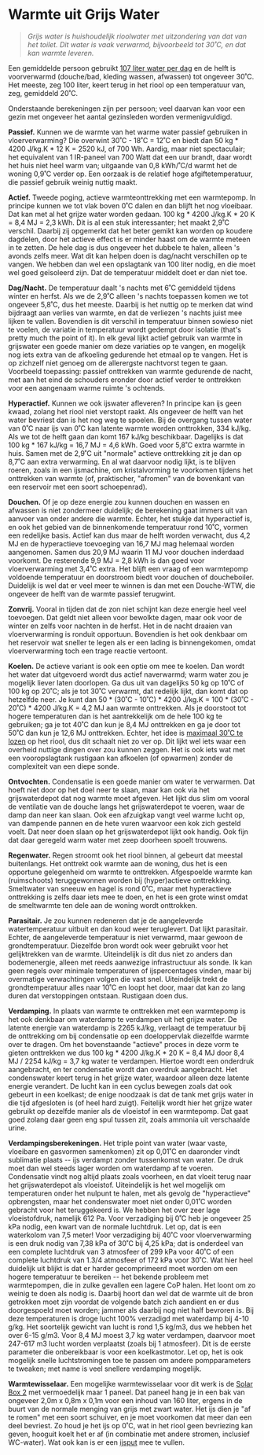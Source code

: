 # Warmte uit Grijs Water

> *Grijs water is huishoudelijk rioolwater met uitzondering van dat van het toilet.
> Dit water is vaak verwarmd, bijvoorbeeld tot 30˚C, en dat kan warmte leveren.*

Een gemiddelde persoon gebruikt
[107 liter water per dag](https://www.waternet.nl/service-en-contact/drinkwater/gemiddeld-waterverbruik/)
en de helft is voorverwarmd (douche/bad, kleding wassen, afwassen) tot ongeveer 30˚C.
Het meeste, zeg 100 liter, keert terug in het riool op een temperatuur van, zeg,
gemiddeld 20˚C.

Onderstaande berekeningen zijn per persoon; veel daarvan kan voor een gezin met
ongeveer het aantal gezinsleden worden vermenigvuldigd.

**Passief.**
Kunnen we de warmte van het warme water passief gebruiken in vloerverwarming?
Die overwint 30˚C - 18˚C = 12˚C en biedt dan 50 kg * 4200 J/kg.K * 12 K = 2520 kJ,
of 700 Wh.  Aardig, maar niet spectaculair; het equivalent van 1 IR-paneel van
700 Watt dat een uur brandt, daar wordt het huis niet heel warm van; uitgaande van
0,8 kWh/˚C/d warmt het de woning 0,9˚C verder op. Een oorzaak is de relatief hoge
afgiftetemperatuur, die passief gebruik weinig nuttig maakt.

**Actief.**
Tweede poging, actieve warmteonttrekking met een warmtepomp.  In principe kunnen
we tot vlak boven 0˚C dalen en dan blijft het nog vloeibaar.  Dat kan met al het
grijze water worden gedaan.  100 kg * 4200 J/kg.K * 20 K = 8,4 MJ = 2,3 kWh.
Dit is al een stuk interessanter; het maakt 2,9˚C verschil.  Daarbij zij opgemerkt
dat het beter gemikt kan worden op koudere dagdelen, door het actieve effect is er
minder haast om de warmte meteen in te zetten.  De hele dag is dus ongeveer het
dubbele te halen, alleen 's avonds zelfs meer.  Wat dit kan helpen doen is dag/nacht
verschillen op te vangen.  We hebben dan wel een opslagtank van 100 liter nodig, en
die moet wel goed geïsoleerd zijn.  Dat de temperatuur middelt doet er dan niet toe.

**Dag/Nacht.**
De temperatuur daalt 's nachts met 6˚C gemiddeld tijdens winter en herfst.
Als we de 2,9˚C alleen 's nachts toepassen komen we tot ongeveer 5,8˚C, dus
het meeste.  Daarbij is het nuttig op te merken dat wind bijdraagt aan verlies
van warmte, en dat de verliezen 's nachts juist mee lijken te vallen.
Bovendien is dit verschil in temperatuur binnen sowieso niet te voelen, de
variatie in temperatuur wordt gedempt door isolatie (that's pretty much the
point of it).  In elk geval lijkt actief gebruik van warmte in grijswater een
goede manier om deze variaties op te vangen, en mogelijk nog iets extra van de
afkoeling gedurende het etmaal op te vangen.  Het is op zichzelf niet genoeg
om de allerergste nachtvorst tegen te gaan.  Voorbeeld toepassing: passief
onttrekken van warmte gedurende de nacht, met aan het eind de schouders eronder
door actief verder te onttrekken voor een aangenaam warme ruimte 's ochtends.

**Hyperactief.**
Kunnen we ook ijswater afleveren?  In principe kan ijs geen kwaad, zolang het riool
niet verstopt raakt.  Als ongeveer de helft van het water bevriest dan is het nog
weg te spoelen.  Bij de overgang tussen water van 0˚C naar ijs van 0˚C kan latente
warmte worden onttrokken, 334 kJ/kg.  Als we tot de helft gaan dan komt 167 kJ/kg
beschikbaar.  Dagelijks is dat 100 kg * 167 kJ/kg = 16,7 MJ = 4,6 kWh.  Goed voor
5,8˚C extra warmte in huis.  Samen met de 2,9˚C uit "normale" actieve onttrekking
zit je dan op 8,7˚C aan extra verwarming.  En al wat daarvoor nodig lijkt, is te
blijven roeren, zoals in een ijsmachine, om kristalvorming te voorkomen tijdens
het onttrekken van warmte (of, praktischer, "afromen" van de bovenkant van een
reservoir met een soort schoepenrad).

**Douchen.**
Of je op deze energie zou kunnen douchen en wassen en afwassen is niet zondermeer
duidelijk; de berekening gaat immers uit van aanvoer van onder andere die warmte.
Echter, het stukje dat hyperactief is, en ook het gebied van de binnenkomende
temperatuur rond 10˚C, vormen een redelijke basis.  Actief kan dus maar de helft
worden verwacht, dus 4,2 MJ en de hyperactieve toevoeging van 16,7 MJ mag helemaal
worden aangenomen.  Samen dus 20,9 MJ waarin 11 MJ voor douchen inderdaad voorkomt.
De resterende 9,9 MJ = 2,8 kWh is dan goed voor vloerverwarming met 3,4˚C extra.
Het blijft een vraag of een warmtepomp voldoende temperatuur en doorstroom biedt
voor douchen of doucheboiler.  Duidelijk is wel dat er veel meer te winnen is dan
met een Douche-WTW, die ongeveer de helft van de warmte passief terugwint.

**Zonvrij.**
Vooral in tijden dat de zon niet schijnt kan deze energie heel veel toevoegen.
Dat geldt niet alleen voor bewolkte dagen, maar ook voor de winter en zelfs
voor nachten in de herfst.  Het in de nacht draaien van vloerverwarming is
ronduit opportuun.  Bovendien is het ook denkbaar om het reservoir wat sneller
te legen als er een lading is binnengekomen, omdat vloerverwarming toch een
trage reactie vertoont.

**Koelen.**
De actieve variant is ook een optie om mee te koelen.  Dan wordt het water dat
uitgevoerd wordt dus actief naverwarmd; warm water zou je mogelijk liever laten
doorlopen.  Ga dus uit van dagelijks 50 kg op 10˚C of 100 kg op 20˚C; als je
tot 30˚C verwarmt, dat redelijk lijkt, dan komt dat op hetzelfde neer.  Je
kunt dan 50 * (30˚C - 10˚C) * 4200 J/kg.K = 100 * (30˚C - 20˚C) * 4200 J/kg.K
= 4,2 MJ aan warmte onttrekken.  Als je doorstoot tot hogere temperaturen dan
is het aantrekkelijk om de hele 100 kg te gebruiken; ga je tot 40˚C dan kun je
8,4 MJ onttrekken en ga je door tot 50˚C dan kun je 12,6 MJ onttrekken.
Echter, het idee is
[maximaal 30˚C te lozen](https://www.infomil.nl/onderwerpen/lucht-water/handboek-water/wetgeving/algemene-regels-lozingsroute-schema/zorgplicht/)
op het riool, dus dit schaalt niet zo ver op.  Dit lijkt wel iets waar een
overheid nuttige dingen over zou kunnen zeggen.  Het is ook iets wat met een
vooropslagtank rustigaan kan afkoelen (of opwarmen) zonder de complexiteit
van een diepe sonde.

**Ontvochten.**
Condensatie is een goede manier om water te verwarmen.  Dat hoeft niet door
op het doel neer te slaan, maar kan ook via het grijswaterdepot dat nog
warmte moet afgeven.  Het lijkt dus slim om vooral de ventilatie van de douche
langs het grijswaterdepot te voeren, waar de damp dan neer kan slaan.
Ook een afzuigkap vangt veel warme lucht op, van dampende pannen en de
hete vuren waarvoor een kok zich gesteld voelt.  Dat neer doen slaan op het
grijswaterdepot lijkt ook handig.  Ook fijn dat daar geregeld warm water met
zeep doorheen spoelt trouwens.

**Regenwater.**
Regen stroomt ook het riool binnen, al gebeurt dat meestal buitenlangs.  Het
onttrekt ook warmte aan de woning, dus het is een opportune gelegenheid om
warmte te onttrekken.  Afgespoelde warmte kan (ruimschoots) teruggewonnen worden
bij (hyper)actieve onttrekking.  Smeltwater van sneeuw en hagel is rond 0˚C,
maar met hyperactieve onttrekking is zelfs daar iets mee te doen, en het is
een grote winst omdat de smeltwarmte ten dele aan de woning wordt onttrokken.

**Parasitair.**
Je zou kunnen redeneren dat je de aangeleverde watertemperatuur uitbuit en dan
koud weer teruglevert.  Dat lijkt parasitair.  Echter, de aangeleverde
temperatuur is niet verwarmd, maar gewoon de grondtemperatuur.  Diezelfde bron
wordt ook weer gebruikt voor het gelijktrekken van de warmte.  Uiteindelijk
is dit dus niet zo anders dan bodemenergie, alleen met reeds aanwezige
infrastructuur als sonde.  Ik kan geen regels over minimale temperaturen
of ijspercentages vinden, maar bij overmatige verwachtingen volgen die vast snel.
Uiteindelijk trekt de grondtemperatuur alles naar 10˚C en loopt het door,
maar dat kan zo lang duren dat verstoppingen ontstaan.  Rustigaan doen dus.

**Verdamping.**
In plaats van warmte te onttrekken met een warmtepomp is het ook denkbaar om
waterdamp te verdampen uit het grijze water.  De latente energie van waterdamp
is 2265 kJ/kg, verlaagt de temperatuur bij de onttrekking om bij condensatie
op een doeloppervlak diezelfde warmte over te dragen.  Om het bovenstaande
"actieve" proces in deze vorm te gieten onttrekken we dus
100 kg * 4200 J/kg.K * 20 K = 8,4 MJ door 8,4 MJ / 2254 kJ/kg = 3,7 kg water
te verdampen.  Hiertoe wordt een onderdruk aangebracht, en ter condensatie wordt
dan overdruk aangebracht.  Het condenswater keert terug in het grijze water,
waardoor alleen deze latente energie verandert.  De lucht kan in een cyclus
bewegen zoals dat ook gebeurt in een koelkast; de enige noodzaak is dat de
tank met grijs water in die tijd afgesloten is (of heel hard zuigt).
Feitelijk wordt hier het grijze water gebruikt op dezelfde manier als de
vloeistof in een warmtepomp.  Dat gaat goed zolang daar geen eng spul tussen
zit, zoals ammonia uit verschaalde urine.

**Verdampingsberekeningen.**
Het triple point van water (waar vaste, vloeibare en gasvormen samenkomen)
zit op 0,01˚C en daaronder vindt sublimatie plaats -- ijs verdampt zonder
tussenkomst van water.  De druk moet dan wel steeds lager worden om waterdamp
af te voeren.  Condensatie vindt nog altijd plaats zoals voorheen, en dat
vloeit terug naar het grijswaterdepot als vloeistof.  Uiteindelijk is het
wel mogelijk om temperaturen onder het nulpunt te halen, met als gevolg de
"hyperactieve" opbrengsten, maar het condenswater moet niet onder 0,01˚C
worden gebracht voor het teruggekeerd is.  We hebben het over zeer lage
vloeistofdruk, namelijk 612 Pa.  Voor verzadiging bij 0˚C heb je ongeveer
25 kPa nodig, een kwart van de normale luchtdruk.  Let op, dat is een
waterkolom van 7,5 meter!  Voor verzadiging bij 40˚C voor vloerverwarming
is een druk nodig van 7,38 kPa of 30˚C bij 4,25 kPa; dat is onderdeel van
een complete luchtdruk van 3 atmosfeer of 299 kPa voor 40˚C of een
complete luchtdruk van 1.3/4 atmosfeer of 172 kPa voor 30˚C.  Wat hier heel
duidelijk uit blijkt is dat er harder gecomprimeerd moet worden om een
hogere temperatuur te bereiken -- het bekende probleem met warmtepompen,
die in zulke gevallen een lagere CoP halen.  Het loont om zo weinig te
doen als nodig is.  Daarbij hoort dan wel dat de warmte uit de bron
getrokken moet zijn voordat de volgende batch zich aandient en er dus
doorgespoeld moet worden; jammer als daarbij nog niet half bevroren is.
Bij deze temperaturen is droge lucht 100% verzadigd met waterdamp bij
4-10 g/kg.  Het soortelijk gewicht van lucht is rond 1,5 kg/m3, dus we
hebben het over 6-15 g/m3.  Voor 8,4 MJ moest 3,7 kg water verdampen,
daarvoor moet 247-617 m3 lucht worden verplaatst (zoals bij 1 atmosfeer).
Dit is de eerste parameter die onbereikbaar is voor een koelkastmotor.
Let op, het is ook mogelijk snelle luchtstromingen toe te passen om
andere pompparameters te tweaken; met name is veel snellere verdamping
mogelijk.

**Warmtewisselaar.**
Een mogelijke warmtewisselaar voor dit werk is de
[Solar Box 2](https://www.tdenergie.nl/webshop/product/152829)
met vermoedelijk maar 1 paneel.  Dat paneel hang je in een bak van
ongeveer 2,0m x 0,8m x 0,1m voor een inhoud van 160 liter, ergens
in de buurt van de normale menging van grijs met zwart water.
Het ijs dien je "af te romen" met een soort schuiver, en je moet
voorkomen dat meer dan een deel bevriest.  Zo houd je het ijs op
0˚C, wat in het riool geen bevriezing kan geven, hooguit koelt
het er af (in combinatie met andere stromen, inclusief WC-water).
Wat ook kan is er een
[ijsput](KOELEN.MD)
mee te vullen.

